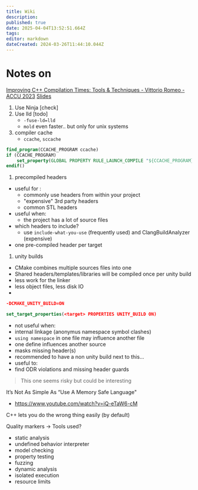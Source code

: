 ```yaml
---
title: Wiki
description: 
published: true
date: 2025-04-04T13:52:51.664Z
tags: 
editor: markdown
dateCreated: 2024-03-26T11:44:10.044Z
---
```


# Notes on

[Improving C++ Compilation Times: Tools & Techniques - Vittorio Romeo - ACCU 2023](https://www.youtube.com/watch?v=PfHD3BsVsAM)
[Slides](https://accu.org/conf-docs/PDFs_2023/XImprovingCompilationTimesToolsandTechniques.pdf)

1. Use Ninja [check]
1. Use lld [todo]
   * `-fuse-ld=lld`
   * `mold` even faster.. but only for unix systems
1. compiler cache
   - `ccache`, `sccache`

```cmake
find_program(CCACHE_PROGRAM ccache)
if (CCACHE_PROGRAM)
	set_property(GLOBAL PROPERTY RULE_LAUNCH_COMPILE "${CCACHE_PROGRAM}")
endif()
```


1. precompiled headers
 * useful for :
   * commonly use headers from within your project
   * "expensive" 3rd party headers
   * common STL headers
 * useful when:
   * the project has a lot of source files
 * which headers to include?
   * use `include-what-you-use` (frequently used) and ClangBuildAnalyzer (expensive)
 * one pre-compiled header per target

1. unity builds
 * CMake combines multiple sources files into one
  * Shared headers/templates/libraries will be compiled once per unity build
  * less work for the linker
  * less object files, less disk IO
 * 

```cmake
-DCMAKE_UNITY_BUILD=ON
```

```cmake
set_target_properties(<target> PROPERTIES UNITY_BUILD ON)
```

 * not useful when:
  * internal linkage (anonymus namespace symbol clashes)
  * `using namespace` in one file may influence another file
  * one define influences another source
  * masks missing header(s)
 * recommended to have a non unity build next to this...
 * useful to:
  * find ODR violations and missing header guards
> This one seems risky but could be interesting

It’s Not As Simple As “Use A Memory Safe Language"
- https://www.youtube.com/watch?v=iQ-eTaW6-cM

C++ lets you do the wrong thing easily (by default)


Quality markers -> Tools used?
 - static analysis
 - undefined behavior interpreter
 - model checking
 - property testing
 - fuzzing
 - dynamic analysis
 - isolated execution
 - resource limits




